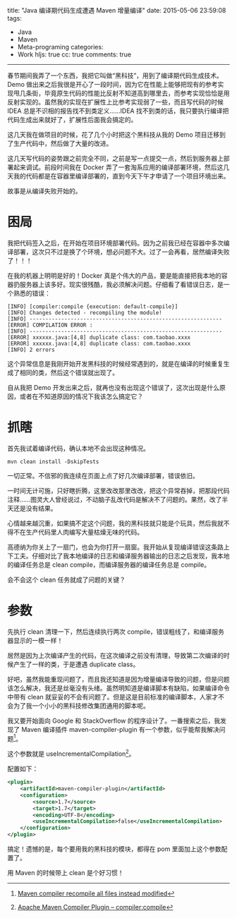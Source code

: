 title: "Java 编译期代码生成遭遇 Maven 增量编译"
date: 2015-05-06 23:59:08
tags:
  - Java
  - Maven
  - Meta-programing
categories:
  - Work
hljs: true
cc: true
comments: true
---


春节期间我弄了一个东西，我把它叫做“黑科技”，用到了编译期代码生成技术。Demo 做出来之后我很是开心了一段时间，因为它在性能上能够把现有的参考实现甩几条街，毕竟原生代码的性能比反射不知道高到哪里去，而参考实现恰恰是用反射实现的。虽然我的实现在扩展性上比参考实现弱了一些，而且写代码的时候 IDEA 总是不识相的报告找不到类定义……IDEA 找不到类的话，我只要执行编译把代码生成出来就好了，扩展性后面我会搞定的。

这几天我在做项目的时候，花了几个小时把这个黑科技从我的 Demo 项目迁移到了生产代码中，然后做了大量的改进。

<!-- more -->

<!-- <img src="http://ww1.sinaimg.cn/small/e724cbefgw1eruyt2uc4fj20rs0rsdhi.jpg"/> -->

这几天写代码的姿势跟之前完全不同，之前是写一点提交一点，然后到服务器上部署起来调试。前段时间我在 Docker 弄了一套淘系应用的编译部署环境，然后这几天我的代码都是在容器里编译部署的，直到今天下午才申请了一个项目环境出来。

故事是从编译失败开始的。

# 困局 #

我把代码签入之后，在开始在项目环境部署代码。因为之前我已经在容器中多次编译部署，这次只不过是换了个环境，想必问题不大。过了一会再看，居然编译失败了！！！

在我的机器上明明是好的！Docker 真是个伟大的产品，要是能直接把我本地的容器扔服务器上该多好。现实很残酷，我必须解决问题。仔细看了看错误日志，是一个熟悉的错误：

```
[INFO] [compiler:compile {execution: default-compile}]
[INFO] Changes detected - recompiling the module!
[INFO] -------------------------------------------------------------
[ERROR] COMPILATION ERROR : 
[INFO] -------------------------------------------------------------
[ERROR] xxxxxx.java:[4,8] duplicate class: com.taobao.xxxx
[ERROR] xxxxxx.java:[4,8] duplicate class: com.taobao.xxxx
[INFO] 2 errors 
```

这个异常信息是我刚开始开发黑科技的时候经常遇到的，就是在编译的时候重复生成了相同的类，然后这个错误就出现了。

自从我把 Demo 开发出来之后，就再也没有出现这个错误了，这次出现是什么原因，或者在不知道原因的情况下我该怎么搞定它？

# 抓瞎 #

首先我试着编译代码，确认本地不会出现这种情况。

```
mvn clean install -DskipTests
```

一切正常。不信邪的我连续在页面上点了好几次编译部署，错误依旧。

一时间无计可施，只好瞎折腾，这里改改那里改改，把这个异常吞掉，把那段代码注释……图灵大人曾经说过，不动脑子乱改代码是解决不了问题的。果然，改了半天还是没有结果。

心情越来越沉重，如果搞不定这个问题，我的黑科技就只能是个玩具，然后我就不得不在生产代码里人肉编写大量枯燥无味的代码。

高德纳为你关上了一扇门，也会为你打开一扇窗。我开始从复现编译错误这条路上下工夫。仔细对比了我本地编译的日志和编译服务器输出的日志之后发现，我本地的编译任务总是 clean compile，而编译服务器的编译任务总是 compile。

会不会这个 clean 任务就成了问题的关键？

# 参数 #

先执行 clean 清理一下，然后连续执行两次 compile，错误粗线了，和编译服务器显示的一模一样！

居然是因为上次编译产生的代码，在这次编译之前没有清理，导致第二次编译的时候产生了一样的类，于是遭遇 duplicate class。

好吧，虽然我能重现问题了，而且我还知道是因为增量编译导致的问题，但是问题该怎么解决，我还是丝毫没有头绪。虽然明知道是编译脚本有缺陷，如果编译命令中带有 clean 就妥妥的不会有问题了。但是这是目前标准的编译脚本，人家才不会为了我一个小小的黑科技修改集团通用的脚本呢。

我又要开始面向 Google 和 StackOverflow 的程序设计了。一番搜索之后，我发现了 Maven 编译插件 maven-compiler-plugin 有一个参数，似乎能帮我解决问题[^1]。

[^1]: [Maven compiler recompile all files instead modified][1]

这个参数就是 useIncrementalCompilation[^2]。

[^2]: [Apache Maven Compiler Plugin – compiler:compile][2]

配置如下：

```xml
<plugin>
    <artifactId>maven-compiler-plugin</artifactId>
    <configuration>
        <source>1.7</source>
        <target>1.7</target>
        <encoding>UTF-8</encoding>
        <useIncrementalCompilation>false</useIncrementalCompilation>
    </configuration>
</plugin>
```

搞定！遗憾的是，每个要用我的黑科技的模块，都得在 pom 里面加上这个参数配置了。

用 Maven 的时候带上 clean 是个好习惯！

[1]: http://stackoverflow.com/questions/16963012/maven-compiler-recompile-all-files-instead-modified
[2]: http://maven.apache.org/plugins/maven-compiler-plugin/compile-mojo.html#useIncrementalCompilation
